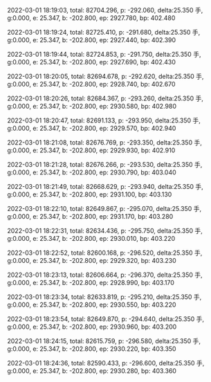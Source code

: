 2022-03-01 18:19:03, total: 82704.296, p: -292.060, delta:25.350 手, g:0.000, e: 25.347, b: -202.800, ep: 2927.780, bp: 402.480

2022-03-01 18:19:24, total: 82725.410, p: -291.680, delta:25.350 手, g:0.000, e: 25.347, b: -202.800, ep: 2927.440, bp: 402.390

2022-03-01 18:19:44, total: 82724.853, p: -291.750, delta:25.350 手, g:0.000, e: 25.347, b: -202.800, ep: 2927.690, bp: 402.430

2022-03-01 18:20:05, total: 82694.678, p: -292.620, delta:25.350 手, g:0.000, e: 25.347, b: -202.800, ep: 2928.740, bp: 402.670

2022-03-01 18:20:26, total: 82684.367, p: -293.260, delta:25.350 手, g:0.000, e: 25.347, b: -202.800, ep: 2930.580, bp: 402.980

2022-03-01 18:20:47, total: 82691.133, p: -293.950, delta:25.350 手, g:0.000, e: 25.347, b: -202.800, ep: 2929.570, bp: 402.940

2022-03-01 18:21:08, total: 82676.769, p: -293.350, delta:25.350 手, g:0.000, e: 25.347, b: -202.800, ep: 2929.930, bp: 402.910

2022-03-01 18:21:28, total: 82676.266, p: -293.530, delta:25.350 手, g:0.000, e: 25.347, b: -202.800, ep: 2930.790, bp: 403.040

2022-03-01 18:21:49, total: 82668.629, p: -293.940, delta:25.350 手, g:0.000, e: 25.347, b: -202.800, ep: 2931.100, bp: 403.130

2022-03-01 18:22:10, total: 82649.867, p: -295.070, delta:25.350 手, g:0.000, e: 25.347, b: -202.800, ep: 2931.170, bp: 403.280

2022-03-01 18:22:31, total: 82634.436, p: -295.750, delta:25.350 手, g:0.000, e: 25.347, b: -202.800, ep: 2930.010, bp: 403.220

2022-03-01 18:22:52, total: 82600.168, p: -296.520, delta:25.350 手, g:0.000, e: 25.347, b: -202.800, ep: 2929.320, bp: 403.230

2022-03-01 18:23:13, total: 82606.664, p: -296.370, delta:25.350 手, g:0.000, e: 25.347, b: -202.800, ep: 2928.990, bp: 403.170

2022-03-01 18:23:34, total: 82633.819, p: -295.210, delta:25.350 手, g:0.000, e: 25.347, b: -202.800, ep: 2930.550, bp: 403.220

2022-03-01 18:23:54, total: 82649.870, p: -294.640, delta:25.350 手, g:0.000, e: 25.347, b: -202.800, ep: 2930.960, bp: 403.200

2022-03-01 18:24:15, total: 82615.759, p: -296.580, delta:25.350 手, g:0.000, e: 25.347, b: -202.800, ep: 2930.220, bp: 403.350

2022-03-01 18:24:36, total: 82590.433, p: -296.600, delta:25.350 手, g:0.000, e: 25.347, b: -202.800, ep: 2930.280, bp: 403.360